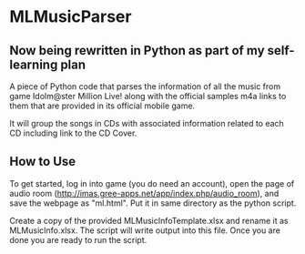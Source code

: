 # MLMusicParser

## Now being rewritten in Python as part of my self-learning plan

A piece of Python code that parses the information of all the music from game Idolm@ster Million Live! along with the official samples m4a links to them that are provided in its official mobile game.

It will group the songs in CDs with associated information related to each CD including link to the CD Cover.

## How to Use
To get started, log in into game (you do need an account), open the page of audio room (http://imas.gree-apps.net/app/index.php/audio_room), and save the webpage as "ml.html". Put it in same directory as the python script.

Create a copy of the provided MLMusicInfoTemplate.xlsx and rename it as MLMusicInfo.xlsx. The script will write output into this file. Once you are done you are ready to run the script. 
